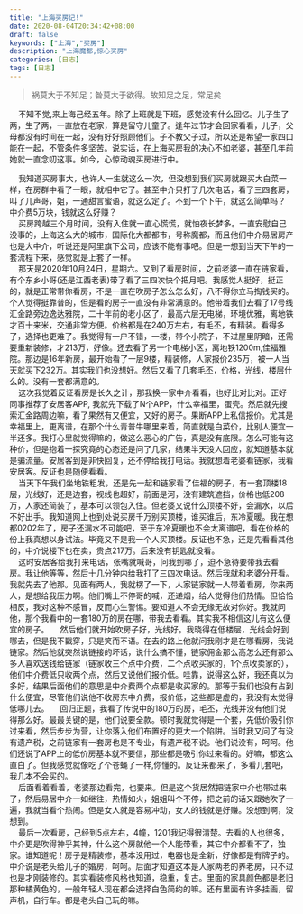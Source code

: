 ```yaml
---
title: "上海买房记!"
date: 2020-08-04T20:34:42+08:00
draft: false
keywords: ["上海","买房"]
description: "上海魔都,惊心买房"
categories: [日志]
tags: [日志]
---
```



>祸莫大于不知足；咎莫大于欲得。故知足之足，常足矣     

&nbsp;&nbsp;&nbsp;&nbsp;不知不觉,来上海己经五年。除了上班就是下班，感觉没有什么回忆。儿子生了两，生了两，一直放在老家，算是留守儿童了。逢年过节才会回家看看，儿子，父母都没有时间在一起，没有好好照顾他们。子不教父子过，所以还是希望一家四口能在一起，不管条件多坚苦。说实话，在上海买房我的决心不如老婆，甚至几年前她就一直念叨这事。如今，心惊动魂买房进行中。
<!--more-->
&nbsp;&nbsp;&nbsp;&nbsp;我知道买房事大，也许人一生就这么一次，但没想到我们买房就跟买大白菜一样，在房群中看了一眼，就相中它了。甚至中介只打了几次电话，看了三四套房，叫了几声哥，姐，一通甜言蜜语，就这么定了。不到一个下午，就这么简单吗？ 中介费5万块，钱就这么好赚？    
&nbsp;&nbsp;&nbsp;&nbsp;买房跨越三个月时间，没有入住就一直心慌慌，就怕夜长梦多。一直安慰自己没事的，上海这么大的城市，国际化大都都市，号称魔都，而且他们中介易居房产也是大中介，听说还是阿里旗下公司，应该不能有事吧。但是一想到当天下午的一套流程下来，感觉就是上套了一样。   
&nbsp;&nbsp;&nbsp;&nbsp;那天是2020年10月24日，星期六。又到了看房时间，之前老婆一直在链家看，有个东乡小哥(还是江西老表)带了看了三四次快个把月吧。我感觉人挺好，挺正的，就是正常带你看房，不是一直在吹房子怎么怎么好，八不得你立马掏钱买的。个人觉得挺靠普的，但是看的房子一直没有非常满意的。他带着我们去看了17号线汇金路旁边逸达雅院，二十年前的老小区了，最高六层无电梯，环境优雅，离地铁才百十来米，交通非常方便。价格都是在240万左右，有毛丕，有精装。看得多了，选择也更难了。我觉得有一户不错，一楼，带个小院子，不过屋里阴暗，还需要重新装修，才213万，好像。还去看了另一个电梯小区，离地铁1200m,佳福雅院。那边是16年新房，最开始看了一层9楼，精装修，人家报价235万，被一人当天就买下232万。其实我们也没想好。然后又看了几套毛丕，价格，光线，楼层什么的。没有一套都满意的。   
&nbsp;&nbsp;&nbsp;&nbsp;这次我觉着反证看房是长久之计，那我换一家中介看看，也好比对比对。正好同事推荐了安居客APP, 我就先下载了N个APP，什么幸福里，蛋壳。然后就先搜索汇金路周边嘛，看了果然有又便宜，又好的房子。果断APP上私信报价。尤其是幸福里上，更离谱，在那个什么青普牛哪里来着，简直就是白菜价，比别人便宜一半还多。我打心里就觉得嘛的，做这么恶心的广告，真是没有底限。怎么可能有这种价，但是抱着一探究竟的心态还是问了几家，结果半天没人回应，就知道基本就是骗流量。安居客到是非快回复，还不停给我打电话。我就想着老婆看链家，我看安居客。反证也是随便看看。   
&nbsp;&nbsp;&nbsp;&nbsp;当天下午我们坐地铁粗发，还是先一起和链家看了佳福的房子，有一套顶楼18层，光线好，还是边套，视线也超好，前面是河，没有建筑遮挡，价格也低208万，人家还简装了，基本可以领包入住。但老婆又说什么顶楼不好，会漏水，以后不好出手。我知道网上也到处说买房千万别买顶楼，谁买谁后，东冷夏暖。我在想都0202年了，房子还漏水不可能吧，至于东冷夏暖也不会太离谱吧，看在价格的份上我真想以身试法。毕竟又不是我一个人买顶楼。反证也不急，还是先看看其他的，中介说楼下也在卖，贵点217万。后来没有钥匙就没看。    
&nbsp;&nbsp;&nbsp;&nbsp;这时安居客给我打来电话，张嘴就喊哥，问我到哪了，迫不急待要带我去看房。我让他等等，然后十几分钟内给我打了三四次电话。然后我就和老婆分开看。我就先去了他那。见面有两人，我就楞了一下，人家链家就一人带着看房，你来两人，是想给我压力啊。他们嘴上不停哥的喊，还递烟，给人觉得他们热情。但恰恰相反，我对这种不感冒，反而心生警惕。要知道人不会无缘无故对你好。我就问他，那个我看中的一套180万的房在哪，带我去看看。其实我不相信这儿有这么便宜的房子。
&nbsp;&nbsp;&nbsp;&nbsp;然后他们就开始吹房子好，光线好。我晓得在低楼层，光线会好到哪去，但是我不戳穿，只是笑而不语。在去的路上他就问我刚才是在哪看房，我说链家。然后他就突然说链接的坏话，说什么搞不懂，链家佣金那么高怎么还有那么多人喜欢送钱给链家（链家收三个点中介费，二个点收买家的，1个点收卖家的），他们中介费低只收两个点，然后又说他们报价低。哇靠，说得这么好，我还真以为多好，结果后面他们的意思是中介费两个点都是收买家的。那等于我们也没有占到什么便宜，尽管他们说他不收房东中介费，报价低，这些都是虚的，我没有太觉得低哪儿去。
&nbsp;&nbsp;&nbsp;&nbsp;回归正题，我看了传说中的180万的房，毛丕，光线并没有他们说得那么好。最最关键的是，他们说要全款。顿时我就觉得是一个套，先低价吸引你过来看，然后步步为营，让你落入他们布置好的更大一个陷阱。当时我又问了有没有遗产税，之前链家有一套房也是不专业，有遗产税不说。他们说没有，呵呵。他们还说了APP上的低价房基本就不要信，那些都是吸引你过来看的。好嘛，都这么直白了。但我感觉就像吃了个苍蝇了一样,你懂的。反证来都来了，多看几套吧，我几本不会买的。    
&nbsp;&nbsp;&nbsp;&nbsp;后面看着看着，老婆那边看完，也要来。但是这个货居然把链家中介也带过来了，然后易居中介一如继往，热情如火，姐姐叫个不停，把之前的话又跟她吹了一遍，我就当看个热闹。但是女人就是容易冲动，女人的钱就是好赚。没想到啊，没想到。    
&nbsp;&nbsp;&nbsp;&nbsp;最后一次看房，己经到5点左右，4幢，1201我记得很清楚。去看的人也很多，中介更是吹得神乎其神，什么这个房就他一个人能带看，其它中介都看不了，独家。谁知道呢！房子是精装修，基本没用过，电器也是全新，好像都是有牌子的。中介说是老头给儿子的婚房，呵呵。后面才知道这本是人家两老的养老房，只不过也是才刚装修的。其实看装修风格也知道，稳重，复古。里面的家具颜色都是老旧那种橘黄色的，一般年轻人现在都会选择白色简约的嘛。还有里面有许多挂画，留声机，自行车。都是老头自己玩的嘛。
